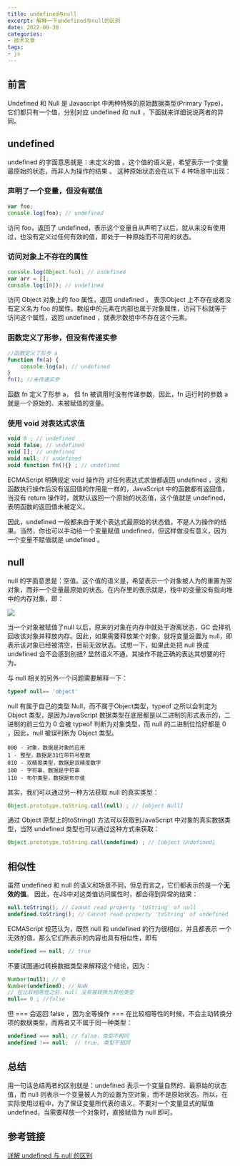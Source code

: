 ```yaml
---
title: undefined与null
excerpt: 解释一下undefined与null的区别
date: 2022-09-30
categories:
- 技术文章
tags:
- js
---
```


## 前言
Undefined 和 Null 是 Javascript 中两种特殊的原始数据类型(Primary Type)，它们都只有一个值，分别对应 undefined 和 null ，下面就来详细说说两者的异同。

## undefined 
undefined 的字面意思就是：未定义的值 。这个值的语义是，希望表示一个变量最原始的状态，而非人为操作的结果 。 这种原始状态会在以下 4 种场景中出现：

### 声明了一个变量，但没有赋值

```javascript
var foo;
console.log(foo); // undefined
```

访问 foo，返回了 undefined，表示这个变量自从声明了以后，就从来没有使用过，也没有定义过任何有效的值，即处于一种原始而不可用的状态。

### 访问对象上不存在的属性

```javascript
console.log(Object.foo); // undefined
var arr = [];
console.log([0]); // undefined
```

访问 Object 对象上的 foo 属性，返回 undefined ， 表示Object 上不存在或者没有定义名为 foo 的属性。数组中的元素在内部也属于对象属性，访问下标就等于访问这个属性，返回 undefined ，就表示数组中不存在这个元素。

### 函数定义了形参，但没有传递实参

```javascript
//函数定义了形参 a
function fn(a) {
    console.log(a); // undefined
}
fn(); //未传递实参
```
函数 fn 定义了形参 a， 但 fn 被调用时没有传递参数，因此，fn 运行时的参数 a 就是一个原始的、未被赋值的变量。

### 使用 void 对表达式求值

```javascript
void 0 ; // undefined
void false; // undefined
void []; // undefined
void null; // undefined
void function fn(){} ; // undefined
```

ECMAScript 明确规定 void 操作符 对任何表达式求值都返回 undefined ，这和函数执行操作后没有返回值的作用是一样的，JavaScript 中的函数都有返回值，当没有 return 操作时，就默认返回一个原始的状态值，这个值就是 undefined，表明函数的返回值未被定义。

因此，undefined 一般都来自于某个表达式最原始的状态值，不是人为操作的结果。当然，你也可以手动给一个变量赋值 undefined，但这样做没有意义，因为一个变量不赋值就是 undefined 。

## null
null 的字面意思是：空值。这个值的语义是，希望表示一个对象被人为的重置为空对象，而非一个变量最原始的状态。在内存里的表示就是，栈中的变量没有指向堆中的内存对象，即：

![](https://api2.mubu.com/v3/document_image/d3f2bd56-fb43-4b9f-aaa3-0635e94a0525-3807603.jpg)

当一个对象被赋值了null 以后，原来的对象在内存中就处于游离状态，GC 会择机回收该对象并释放内存。因此，如果需要释放某个对象，就将变量设置为 null，即表示该对象已经被清空，目前无效状态。试想一下，如果此处把 null 换成 undefined 会不会感到别扭? 显然语义不通，其操作不能正确的表达其想要的行为。

与 null 相关的另外一个问题需要解释一下：

```javascript
typeof null== 'object' 
```

null 有属于自己的类型 Null，而不属于Object类型，typeof 之所以会判定为 Object 类型，是因为JavaScript 数据类型在底层都是以二进制的形式表示的，二进制的前三位为 0 会被 typeof 判断为对象类型，而 null 的二进制位恰好都是 0 ，因此，null 被误判断为 Object 类型。

```
000 - 对象，数据是对象的应用
1 - 整型，数据是31位带符号整数
010 - 双精度类型，数据是双精度数字
100 - 字符串，数据是字符串
110 - 布尔类型，数据是布尔值
```

其实，我们可以通过另一种方法获取 null 的真实类型：

```javascript
Object.prototype.toString.call(null) ; // [object Null]
```

通过 Object 原型上的toString() 方法可以获取到JavaScript 中对象的真实数据类型，当然 undefined 类型也可以通过这种方式来获取：

```javascript
Object.prototype.toString.call(undefined) ; // [object Undefined]
```

## 相似性
虽然 undefined 和 null 的语义和场景不同，但总而言之，它们都表示的是一个**无效的值**。 因此，在JS中对这类值访问属性时，都会得到异常的结果：

```javascript
null.toString(); // Cannot read property 'toString' of null
undefined.toString(); // Cannot read property 'toString' of undefined　　
```

ECMAScript 规范认为，既然 null 和  undefined 的行为很相似，并且都表示 一个无效的值，那么它们所表示的内容也具有相似性，即有

```javascript
undefined == null; // true
```

不要试图通过转换数据类型来解释这个结论，因为：

```javascript
Number(null); // 0
Number(undefined); // NaN
// 在比较相等性之前，null 没有被转换为其他类型
null== 0 ; //false
```

但 === 会返回 false ，因为全等操作 === 在比较相等性的时候，不会主动转换分项的数据类型，而两者又不属于同一种类型：

```javascript
undefined === null; // false，类型不相同
undefined !== null;  // true, 类型不相同
```

## 总结
用一句话总结两者的区别就是：undefined 表示一个变量自然的、最原始的状态值，而 null 则表示一个变量被人为的设置为空对象，而不是原始状态。所以，在实际使用过程中，为了保证变量所代表的语义，不要对一个变量显式的赋值 undefined，当需要释放一个对象时，直接赋值为 null 即可。

## 参考链接
[详解 undefined 与 null 的区别](https://www.cnblogs.com/onepixel/p/7337248.html)